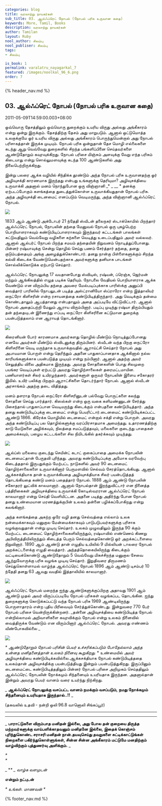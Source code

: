 ```yaml
---
categories: blog
title: வரலாற்று நாயகர்கள்
sub_title: 03. ஆல்ஃப்ரெட் நோபல் (நோபல் பரிசு உருவான கதை)
keywords: More, Tamil, Books
description: வரலாற்று நாயகர்கள்
author: Tamilan
layout: Ruby
nool_author: சிலம்பு
nool_publiser: சிலம்பு
tags:
- சிலம்பு

is_book: 1
permalink: varalatru_nayagarkal_7
featured: /images/noolkal_96_6.png
order: 7
---
```

{% header_nav.md %}

## 03. ஆல்ஃப்ரெட் நோபல் (நோபல் பரிசு உருவான கதை)

2011-05-09T14:59:00.003+08:00

ஒவ்வொரு தேசத்திலும் ஒவ்வொரு துறைக்கும் உயரிய விருது அல்லது அங்கீகாரம் என்று ஒன்று இருக்கும். தேசத்திற்கு தேசம் அது மாறுபடும். ஆனால் ஒட்டுமொத்த உலகுக்குமே ஓர் உயரிய விருது அல்லது அங்கீகாரம் பொருந்துமென்றால் அது நோபல் பரிசாகத்தான் இருக்க முடியும். நோபல் பரிசு ஒன்றுதான் தேச மொழி எல்லைகளை கடந்து ஆறு வெவ்வேறு துறைகளில் சிறந்த பங்களிப்பினை செய்தவர்களை ஆண்டுதோறும் கவுரவுக்கிறது. நோபல் பரிசை மிஞ்சும் அளவுக்கு வேறு எந்த பரிசும் கிடையாது என்று சொல்லுமளவுக்கு கடந்த 100 ஆண்டுகளில் அது நிலைபெற்றிருக்கிறது.

இன்று பலரை ஆக்க வழியில் சிந்திக்க தூண்டும் அந்த நோபல் பரிசு உருவானதற்கு ஓர் அழிவுசக்தி காரணமாக இருந்தது என்பது உங்களுக்கு தெரியுமா? அழிவுசக்தியை உருவாக்கி அதனால் மனம் நொந்துபோன ஒரு விஞ்ஞானி _* _ __ * தனக்கு ஏற்படப்போகும் களங்கத்தை துடைத்துக்கொள்ள உருவாக்கியதுதான் நோபல் பரிசு. அந்த அழிவுசக்தி டைனமைட் எனப்படும் வெடிமருந்து, அந்த விஞ்ஞானி ஆல்ஃப்ரெட் நோபல்.

![](http://2.bp.blogspot.com/-t1vWklab8pY/TcdGKkCKVqI/AAAAAAAAAc8/RF5oRfhr6y4/s320/young_alfred_nobel.jpg)

1833 ஆம் ஆண்டு அக்டோபர் 21 ந்தேதி ஸ்வீடன் தலைநகர் ஸ்டாக்கொமில் பிறந்தார் ஆல்ஃப்ரெட் நோபல், நோபலின் தந்தை மேனுவல் நோபல் ஒரு புகழ்பெற்ற பொறியாளராகவும் கண்டுபிடிப்பாளராகவும் இருந்தவர் கட்டடங்கள் பாலங்கள் கட்டுவதிலும் வெவ்வேறு வழிகளை கற்களை வெடித்து உடைப்பதிலும் அவர் வல்லவர். ஆனால் ஆல்பர்ட் நோபல் பிறந்த சமயம் தந்தையின் நிறுவனம் நொடித்துப்போனது. பின்னர் ரஷ்யாவுக்கு சென்று தொழில் செய்து பணம் சேர்த்தார் தந்தை, தனது குடும்பத்தையும் அங்கு அழைத்துக்கொண்டார். தனது நான்கு பிள்ளைகளுக்கும் சிறந்த கல்வி கிடைக்க வேண்டுமென்பதற்காக அவர்களுக்கு தனியாக பாடங்கள் சொல்லிக்கொடுக்க ஏற்பாடு செய்தார்.

ஆல்ஃப்ரெட் நோபலுக்கு 17 வயதானபோது ஸ்விடிஸ், ரஷ்யன், ப்ரெஞ்சு, ஜெர்மன் மற்றும் ஆங்கிலத்தில் எழுத படிக்க தெரியும். நோபலை வேதியல் பொறியாளராக ஆக்க வேண்டும் என விரும்பிய தந்தை அவரை மேல்படிப்புக்காக பாரிஸ்க்கு அனுப்பி வைத்தார் பாரிஸில் நோபலுடன் படித்த அஸ்ட்ரானியோ ஸ்ப்ராரோ என்ற இத்தாலியர் நைட்ரோ கிளிசரின் என்ற ரசாயனத்தை கண்டுபிடித்திருந்தார். அது வெடிக்கும் தன்மை கொண்டதாலும் ஆபத்தானது என்பதாலும் அதை அப்படியே விட்டுவிட்டார். ஆனால் நோபல் அதைப்பற்றி மேலும் ஆராய விரும்பினார். படிப்பு முடிந்து ரஷ்யா திரும்பியதும் தன் தந்தையுடன் இணைந்து எப்படி நைட்ரோ கிளிசரினை கட்டுமான துறைக்கு பயன்படுத்தலாம் என ஆராயத் தொடங்கினார்.

![](http://2.bp.blogspot.com/-rHofpb97DoQ/TcdGgI7sEvI/AAAAAAAAAdA/7VIYsxfJsbo/s320/Alfred-Nobel.jpg)

கிரைனியன் போர் காரணமாக அவர்களது தொழில் மீண்டும் நொடித்துப்போனது எனவே அவர்கள் மீண்டும் ஸ்விடனுக்கு திரும்பினர். ஸ்வீடன் வந்த பிறகு நைட்ரோ கிளிசரினை வெடி மருந்தாக உருவாக்குவதில் ஆராய்ட்சி செய்தார் நோபல் அது அபாயமான பொருள் என்று தெரிந்தும் அதனை பாதுகாப்பானதாக ஆக்கினால் நல்ல காரியங்களுக்காக பயன்படுத்த முடியும் என்று நம்பினார். ஆனால் அதற்கு அவர் செலுத்திய விலை அதிகமாக இருந்தது. அவரது சோதனைகளின் பொது சிலமுறை பயங்கர வெடிப்புகள் ஏற்பட்டு அவரது தொழிற்சாலைகள் தரைமட்டமாயின. பணியாளர்கள் சிலர் உயிரழந்தனர். அவர்களுள் ஒருவர் நோபலின் இளைய சகோதரர் இமில். உயிர் பலிக்கு பிறகும் ஆராட்சிகளை தொடர்ந்தார் நோபல். ஆனால் ஸ்வீடன் அரசாங்கம் அதற்கு தடை விதித்தது.

மனம் தளராத நோபல் நைட்ரோ கிளிசரினுடன் பல்வேறு பொருட்களை கலந்து சோதனை செய்து பார்த்தார். கிஸல்கள் என்ற ஒரு வகை களிமண்ணுடன் சேர்த்து பிசைந்தால் பாதுகாப்பான வெடிமருந்து கிடைக்கும் என்பதனை கண்டுபிடித்தார். அந்த தனது கண்டுபிடிப்புக்கு டைனமைட் என்று பெயரிட்டார்.டைனமைட் கண்டுபிடிக்கப்பட்ட ஆண்டு 1866. கிரேக்க மொழியில் டைனமைட் என்றால் சக்தி என்று பொருள். அவரது அந்த கண்டுபிடிப்பு பல தொழில்களுக்கு வரப்பிரசாதமாக அமைந்தது. உதாரணத்திற்கு காடு மேடுகளை அழிக்கவும், நிலத்தை சமப்படுத்தவும், மலைகளை குடைந்து பாதைகள் அமைக்கவும், பழைய கட்டடங்களை சில நிமிடங்கில் தகர்க்கவும் முடிந்தது.

![](http://4.bp.blogspot.com/-zeT0uvreGvU/TcdGoHkIUeI/AAAAAAAAAdE/K_Sx3prPczY/s320/alfred+nobel.jpg)

ஆல்ப்ஸ் மலையை குடைந்து செயின்ட் கடாட் குகைப்பாதை அமைக்க நோபலின் டைனமைட்தான் பேருதவி புரிந்தது. அவரது கண்டுபிடிப்புக்கு அமோக வரவேற்பு கிடைத்ததால் இருபதுக்கும் மேற்பட்ட நாடுகளில் அவர் 90 டைனமைட் தொழிற்சாலைகளை உருவாக்கினார் பெருமளவில் செல்வம் சேரத்தொடங்கியது. ஆனால் ஆக்கசக்தியாக தான் உருவாக்கியதை அழிவுசக்தியாக சிலர் பயன்படுத்தத் தொடங்கியதை கண்டு மனம் பதைத்தார் நோபல். 1888 ஆம் ஆண்டு நோபலின் சகோதரர் லுட்விக் காலமானார். ஆனால் நோபல்தான் இறந்துவிட்டார் என நினைத்த பத்திரிகைகள் அழிவுசக்தியை உருவாக்கி கோடிஸ்வரரான ஆல்ஃப்ரெட் நோபல் காலமானார் என்று செய்தி வெளியிட்டன. அதனை படித்து அதிர்ந்து போன நோபல் தனது உண்மையான மரணத்துக்குபின் உலகம் தன்னை பழிக்கப்போகிறது என்று கலங்கினார்.

அந்த களங்கத்தை அகற்ற ஒரே வழி தனது செல்வத்தை எல்லாம் உலக நன்மைக்காகவும் மனுகுல மேன்மைக்காகவும் பாடுபடுபவர்களுக்கு பரிசாக வழங்குவதுதான் என்று முடிவு செய்தார். உலகம் முழுவதிலும் இருந்த 90 க்கும் மேற்பட்ட டைனமைட் தொழிற்சாலைகளிலிருந்தும், ரஷ்யாவில் எண்ணெய் கிணறு அபிவிருத்தியிலிருந்தும் கிடைத்த பெரும் செல்வத்தைகொண்டு ஓர் அறக்கட்டளையை நிறுவினார். 1890 ஆம் ஆண்டு தான் எழுதிய உயிலில் 9 மில்லியன் டாலரை நோபல் அறக்கட்டளைக்கு எழுதி வைத்தார். அந்தத்தொகையிலிருந்து கிடைக்கும் வட்டியைக்கொண்டு ஆண்டுதோறும் 5 வெவ்வேறு மிகச்சிறந்த மனுகுல சேவை ஆற்றுவோருக்கு பரிசு வழங்க முடிவு செய்தார். இறுதிவரை திருமணம் செய்துகொள்ளாமல் வாழ்ந்த ஆல்ஃப்ரெட் நோபல் 1896 ஆம் ஆண்டு டிசம்பர் 10 ந்தேதி தனது 63 ஆவது வயதில் இத்தாலியில் காலமானார்.

![](http://4.bp.blogspot.com/-5VFWQc1o9sY/TcdJ5WDiQ8I/AAAAAAAAAdI/5ayjviBSVq4/s320/AlfredNobel.jpg)

ஆல்ஃப்ரெட் நோபல் மறைந்த ஐந்து ஆண்டுகளுக்குப்பிறகு அதாவது 1901 ஆம் ஆண்டு முதல் அவர் விருப்பப்படியே நோபல் பரிசுகள் வழங்கப்பட தொடங்கின. ஐந்து துறைகளுக்கு கொடுக்கப்பட்டு வந்த நோபல் பரிசு 1969 ஆண்டிலிருந்து பொருளாதாரம் என்ற புதிய பிரிவையும் சேர்த்துக்கொண்டது. இன்றுவரை 770 பேர் நோபல் பரிசை வென்றிருக்கின்றனர். _தன்னை அழிவுசக்தியை கண்டுபிடித்த நோபல் என்றில்லாமல் அறிவாளிகளை கவுரவிக்கும் நோபல் என்று உலகம் நினைவில் வைத்திருக்க வேண்டும் என விரும்பினார் ஆல்ஃப்ரெட் நோபல். அவரது எண்ணம் வீண்போகவில்லை _

![](http://1.bp.blogspot.com/-RZPmSrbcAIY/TcdKGhktl_I/AAAAAAAAAdM/qSLWTAcg-Ms/s320/alfred_nobel.jpg)

_* _ஆண்டுதோறும் நோபல் பரிசின் பெயர் உச்சரிக்கப்படும் போதேல்லாம் அந்த உன்னத மனிதனைத்தான் உலகம் நினைவு கூறுகிறது.__ * உண்மையில் அவர் அழிவுசக்தியை கண்டுபிடிக்கவில்லை.ஆக்கசக்தியாக நோபல் கண்டுபிடித்ததை உலகம்தான் அழிவுசக்திக்கு பயன்படுத்தியது இன்றும் பயன்படுத்துகிறது. இருப்பினும் டைனமைட்டை கண்டுபிடித்ததிலும் பின்னர் நோபல் பரிசை அறிமுகம் செய்ததிலும் ஆல்ஃப்ரெட் நோபலின் நோக்கமும் சிந்தனையும் உயரியதாக இருந்தன. அதனால்தான் இன்றும் அவரது பெயர் வானம் வரை உயர்ந்து நிற்கிறது.

_ **ஆல்ஃப்ரெட் நோபலுக்கு வசப்பட்ட வானம் நமக்கும் வசப்படும், நமது நோக்கமும் சிந்தனையும் உயரியதாக இருந்தால்..!!** _

(தகவலில் உதவி - நன்றி ஒலி 96.8 வானொலி சிங்கப்பூர்)

* * *

* * *

_ **பாராட்டுகளை விரும்பாத மனிதன் இல்லை, அது போல தன் குறையை திருத்த மற்றவர்களுக்கு வாய்பளிக்காதவனும் மனிதனே இல்லை, இதைக் கொஞ்சம் புரிந்துகொண்ட சராசரி மனிதன் நான்.தயவுசெய்து தவறுகளை சுட்டிக்காட்டுங்கள் நிறைகளை பகிர்ந்துகொள்ளுங்கள், சின்ன சின்ன அங்கீகாரம் மட்டுமே மனதிற்கும் வாழ்விற்கும் புத்துணர்வு அளிக்கும்.** _

_*  
*_

_ **_*_ *_ வாழ்க வளமுடன்**

**என்றும் நட்புடன்**

_* _உங்கள். மாணவன்_ *_

{% footer_nav.md %}